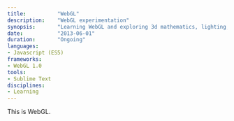 ```yaml
---
title: 			"WebGL"
description:	"WebGL experimentation"
synopsis:		"Learning WebGL and exploring 3d mathematics, lighting, texturing and animation."
date:			"2013-06-01"
duration:		"Ongoing"
languages:	
- Javascript (ES5)
frameworks:
- WebGL 1.0
tools: 
- Sublime Text
disciplines:
- Learning
---
```


This is WebGL.